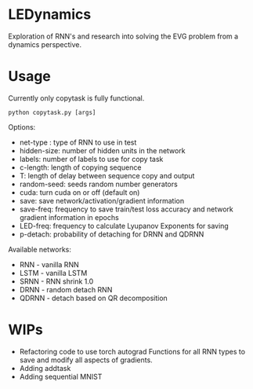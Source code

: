 # LEDynamics

Exploration of RNN's and research into solving the EVG problem from a dynamics perspective.

# Usage
Currently only copytask is fully functional.
```
python copytask.py [args]
```
Options:
- net-type : type of RNN to use in test
- hidden-size: number of hidden units in the network
- labels: number of labels to use for copy task
- c-length: length of copying sequence
- T: length of delay between sequence copy and output
- random-seed: seeds random number generators
- cuda: turn cuda on or off (default on)
- save: save network/activation/gradient information
- save-freq: frequency to save train/test loss accuracy and network gradient information in epochs
- LED-freq: frequency to calculate Lyupanov Exponents for saving
- p-detach: probability of detaching for DRNN and QDRNN

Available networks:
- RNN - vanilla RNN
- LSTM - vanilla LSTM
- SRNN - RNN shrink 1.0
- DRNN - random detach RNN
- QDRNN - detach based on QR decomposition




# WIPs
- Refactoring code to use torch autograd Functions for all RNN types to save and modify all aspects of gradients.
- Adding addtask
- Adding sequential MNIST
